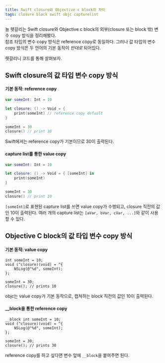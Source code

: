 ```yaml
---
title: Swift closure와 Objective c block의 차이
tags: closure block swift objc capturelist
---
```


늘 헷갈리는 Swift closure와 Objective c block의 외부(closure 또는 block 밖) 변수 copy 방식을 정리해봤다.\
참조 타입의 변수 copy 방식은 reference copy로 동일하다. 그러나 값 타입의 변수 copy 방식은 두 언어의 기본 동작이 *반대로* 되어있다.

헷갈리니 코드를 통해 살펴보자.

## Swift closure의 값 타입 변수 copy 방식
#### 기본 동작: reference copy
```swift
var someInt: Int = 10

let closure: () -> Void = {
    print(someInt) // reference copy default
}

someInt = 30
closure() // print 30
```
Swift에서는 reference copy가 기본이므로 30이 출력된다.

#### capture list를 통한 value copy
```swift
var someInt: Int = 10

let closure: () -> Void = { [someInt] in
    print(someInt)
}

someInt = 30
closure() // print 10
```
`[someInt]`로 표현된 capture list를 쓰면 value copy가 수행되고, closure 직전의 값인 10이 출력된다.
여러 개의 capture list는 `[aVar, bVar, cVar, ...]`와 같이 사용할 수 있다.


## Objective C block의 값 타입 변수 copy 방식
#### 기본 동작: value copy
```objc
int someInt = 10;
void (^closure)(void) = ^{
    NSLog(@"%d", someInt);
};

someInt = 30;
closure(); // prints 10
```
objc는 value copy가 기본 동작으로, 캡쳐하는 block 직전의 값인 10이 출력된다.


#### \_\_block을 통한 reference copy
```objc
__block int someInt = 10;
void (^closure)(void) = ^{
    NSLog(@"%d", someInt);
};

someInt = 30;
closure(); // prints 30
```
reference copy를 하고 싶다면 변수 앞에 `__block`을 붙여주면 된다. 
